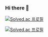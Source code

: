 ### Hi there 👋

[![Solved.ac
프로필](http://mazassumnida.wtf/api/mini/generate_badge?boj=rlj1202)](https://solved.ac/rlj1202)

[![Solved.ac
프로필](http://mazassumnida.wtf/api/v2/generate_badge?boj=rlj1202)](https://solved.ac/rlj1202)

<!--
**rlj1202/rlj1202** is a ✨ _special_ ✨ repository because its `README.md` (this file) appears on your GitHub profile.

Here are some ideas to get you started:

- 🔭 I’m currently working on ...
- 🌱 I’m currently learning ...
- 👯 I’m looking to collaborate on ...
- 🤔 I’m looking for help with ...
- 💬 Ask me about ...
- 📫 How to reach me: ...
- 😄 Pronouns: ...
- ⚡ Fun fact: ...
-->
